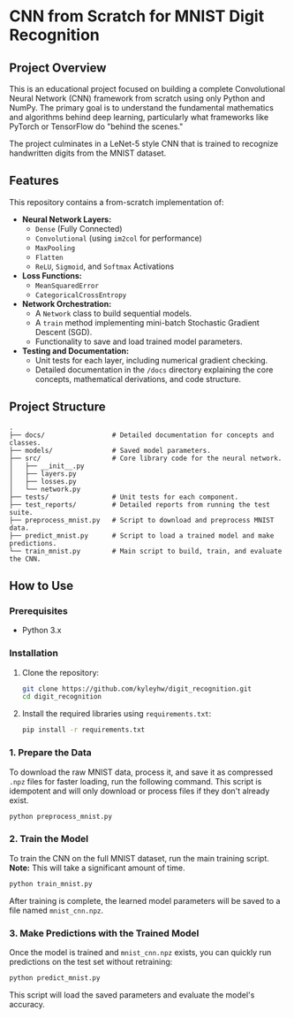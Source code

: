 # CNN from Scratch for MNIST Digit Recognition

## Project Overview

This is an educational project focused on building a complete Convolutional Neural Network (CNN) framework from scratch using only Python and NumPy. The primary goal is to understand the fundamental mathematics and algorithms behind deep learning, particularly what frameworks like PyTorch or TensorFlow do "behind the scenes."

The project culminates in a LeNet-5 style CNN that is trained to recognize handwritten digits from the MNIST dataset.

## Features

This repository contains a from-scratch implementation of:

*   **Neural Network Layers:**
    *   `Dense` (Fully Connected)
    *   `Convolutional` (using `im2col` for performance)
    *   `MaxPooling`
    *   `Flatten`
    *   `ReLU`, `Sigmoid`, and `Softmax` Activations
*   **Loss Functions:**
    *   `MeanSquaredError`
    *   `CategoricalCrossEntropy`
*   **Network Orchestration:**
    *   A `Network` class to build sequential models.
    *   A `train` method implementing mini-batch Stochastic Gradient Descent (SGD).
    *   Functionality to save and load trained model parameters.
*   **Testing and Documentation:**
    *   Unit tests for each layer, including numerical gradient checking.
    *   Detailed documentation in the `/docs` directory explaining the core concepts, mathematical derivations, and code structure.

## Project Structure

```
.
├── docs/                 # Detailed documentation for concepts and classes.
├── models/               # Saved model parameters.
├── src/                  # Core library code for the neural network.
│   ├── __init__.py
│   ├── layers.py
│   ├── losses.py
│   └── network.py
├── tests/                # Unit tests for each component.
├── test_reports/         # Detailed reports from running the test suite.
├── preprocess_mnist.py   # Script to download and preprocess MNIST data.
├── predict_mnist.py      # Script to load a trained model and make predictions.
└── train_mnist.py        # Main script to build, train, and evaluate the CNN.
```

## How to Use

### Prerequisites

*   Python 3.x

### Installation

1.  Clone the repository:
    ```bash
    git clone https://github.com/kyleyhw/digit_recognition.git
    cd digit_recognition
    ```

2.  Install the required libraries using `requirements.txt`:
    ```bash
    pip install -r requirements.txt
    ```

### 1. Prepare the Data

To download the raw MNIST data, process it, and save it as compressed `.npz` files for faster loading, run the following command. This script is idempotent and will only download or process files if they don't already exist.

```bash
python preprocess_mnist.py
```

### 2. Train the Model

To train the CNN on the full MNIST dataset, run the main training script. **Note:** This will take a significant amount of time.

```bash
python train_mnist.py
```

After training is complete, the learned model parameters will be saved to a file named `mnist_cnn.npz`.

### 3. Make Predictions with the Trained Model

Once the model is trained and `mnist_cnn.npz` exists, you can quickly run predictions on the test set without retraining:

```bash
python predict_mnist.py
```

This script will load the saved parameters and evaluate the model's accuracy.
